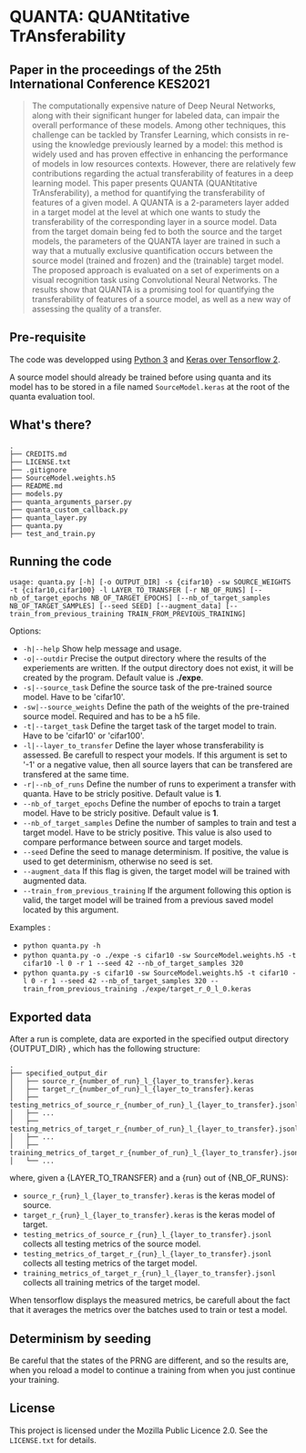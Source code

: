 # QUANTA: QUANtitative TrAnsferability

## Paper in the proceedings of the 25th International Conference KES2021

> The computationally expensive nature of Deep Neural Networks, along with their significant hunger for labeled data, can impair the overall performance of these models. Among other techniques, this challenge can be tackled by Transfer Learning, which consists in re-using the knowledge previously learned by a model: this method is widely used and has proven effective in enhancing the performance of models in low resources contexts. However, there are relatively few contributions regarding the actual transferability of features in a deep learning model. This paper presents QUANTA (QUANtitative TrAnsferability), a method for quantifying the transferability of features of a given model. A QUANTA is a 2-parameters layer added in a target model at the level at which one wants to study the transferability of the corresponding layer in a source model. Data from the target domain being fed to both the source and the target models, the parameters of the QUANTA layer are trained in such a way that a mutually exclusive quantification occurs between the source model (trained and frozen) and the (trainable) target model. The proposed approach is evaluated on a set of experiments on a visual recognition task using Convolutional Neural Networks. The results show that QUANTA is a promising tool for quantifying the transferability of features of a source model, as well as a new way of assessing the quality of a transfer.

## Pre-requisite

The code was developped using [Python 3](https://www.python.org/downloads/) and [Keras over Tensorflow 2](https://www.tensorflow.org/install).

A source model should already be trained before using quanta and its model has to be stored in a file named ``SourceModel.keras`` at the root of the quanta evaluation tool.

## What's there?

```
.
├── CREDITS.md
├── LICENSE.txt
├── .gitignore
├── SourceModel.weights.h5
├── README.md
├── models.py
├── quanta_arguments_parser.py
├── quanta_custom_callback.py
├── quanta_layer.py
├── quanta.py
├── test_and_train.py
```

## Running the code

``usage: quanta.py [-h] [-o OUTPUT_DIR] -s {cifar10} -sw SOURCE_WEIGHTS -t {cifar10,cifar100} -l LAYER_TO_TRANSFER [-r NB_OF_RUNS] [--nb_of_target_epochs NB_OF_TARGET_EPOCHS] [--nb_of_target_samples NB_OF_TARGET_SAMPLES] [--seed SEED] [--augment_data] [--train_from_previous_training TRAIN_FROM_PREVIOUS_TRAINING]``

Options:
* ``-h|--help`` Show help message and usage.
* ``-o|--outdir`` Precise the output directory where the results of the experiements are written. If the output directory does not exist, it will be created by the program. Default value is **./expe**.
* ``-s|--source_task`` Define the source task of the pre-trained source model. Have to be 'cifar10'.
* ``-sw|--source_weights`` Define the path of the weights of the pre-trained source model. Required and has to be a h5 file.
* ``-t|--target_task`` Define the target task of the target model to train. Have to be 'cifar10' or 'cifar100'.
* ``-l|--layer_to_transfer`` Define the layer whose transferability is assessed. Be carefull to respect your models. If this argument is set to '-1' or a negative value, then all source layers that can be transfered are transfered at the same time.
* ``-r|--nb_of_runs`` Define the number of runs to experiment a transfer with quanta. Have to be stricly positive. Default value is **1**.
* ``--nb_of_target_epochs`` Define the number of epochs to train a target model. Have to be stricly positive. Default value is **1**.
* ``--nb_of_target_samples`` Define the number of samples to train and test a target model. Have to be stricly positive. This value is also used to compare performance between source and target models.
* ``--seed`` Define the seed to manage determinism. If positive, the value is used to get determinism, otherwise no seed is set.
* ``--augment_data`` If this flag is given, the target model will be trained with augmented data.
* ``--train_from_previous_training`` If the argument following this option is valid, the target model will be trained from a previous saved model located by this argument.

Examples :
* ``python quanta.py -h``
* ``python quanta.py -o ./expe -s cifar10 -sw SourceModel.weights.h5 -t cifar10 -l 0 -r 1 --seed 42 --nb_of_target_samples 320``
* ``python quanta.py -s cifar10 -sw SourceModel.weights.h5 -t cifar10 -l 0 -r 1 --seed 42 --nb_of_target_samples 320 --train_from_previous_training ./expe/target_r_0_l_0.keras``

## Exported data

After a run is complete, data are exported in the specified output directory {OUTPUT_DIR} , which
has the following structure:
```
.
├── specified_output_dir
│   ├── source_r_{number_of_run}_l_{layer_to_transfer}.keras
│   ├── target_r_{number_of_run}_l_{layer_to_transfer}.keras
│   ├── testing_metrics_of_source_r_{number_of_run}_l_{layer_to_transfer}.jsonl
│   ├── ...
│   ├── testing_metrics_of_target_r_{number_of_run}_l_{layer_to_transfer}.jsonl
│   ├── ...
│   ├── training_metrics_of_target_r_{number_of_run}_l_{layer_to_transfer}.jsonl
│   └── ...
```

where, given a {LAYER_TO_TRANSFER} and a {run} out of {NB_OF_RUNS}:
* ``source_r_{run}_l_{layer_to_transfer}.keras`` is the keras model of source.
* ``target_r_{run}_l_{layer_to_transfer}.keras`` is the keras model of target.
* ``testing_metrics_of_source_r_{run}_l_{layer_to_transfer}.jsonl`` collects all testing metrics of the source model.
* ``testing_metrics_of_target_r_{run}_l_{layer_to_transfer}.jsonl`` collects all testing metrics of the target model.
* ``training_metrics_of_target_r_{run}_l_{layer_to_transfer}.jsonl`` collects all training metrics of the target model.

When tensorflow displays the measured metrics, be carefull about the fact that it averages the metrics over the batches used to train or test a model.

## Determinism by seeding

Be careful that the states of the PRNG are different, and so the results are, when you reload a model to continue a training from when you just continue your training.

## License
This project is licensed under the Mozilla Public Licence 2.0. See the ``LICENSE.txt``
for details.
